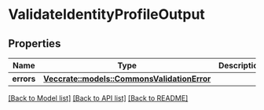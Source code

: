 # ValidateIdentityProfileOutput

## Properties

Name | Type | Description | Notes
------------ | ------------- | ------------- | -------------
**errors** | [**Vec<crate::models::CommonsValidationError>**](CommonsValidationError.md) |  | 

[[Back to Model list]](../README.md#documentation-for-models) [[Back to API list]](../README.md#documentation-for-api-endpoints) [[Back to README]](../README.md)


